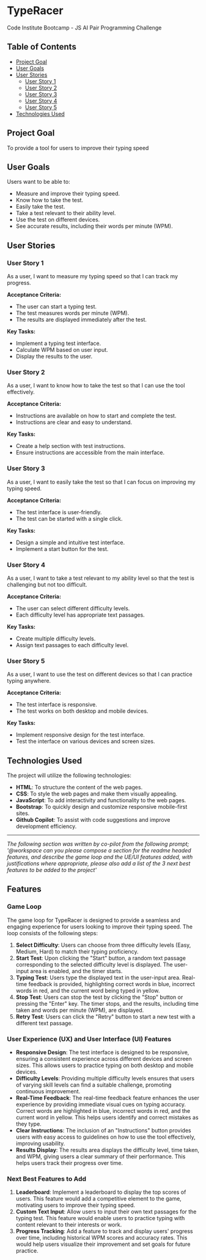 # TypeRacer
Code Institute Bootcamp - JS AI Pair Programming Challenge

## Table of Contents

- [Project Goal](#project-goal)
- [User Goals](#user-goals)
- [User Stories](#user-stories)
    - [User Story 1](#user-story-1)
    - [User Story 2](#user-story-2)
    - [User Story 3](#user-story-3)
    - [User Story 4](#user-story-4)
    - [User Story 5](#user-story-5)
- [Technologies Used](#technologies-used)

## Project Goal

To provide a tool for users to improve their typing speed

## User Goals

Users want to be able to:
- Measure and improve their typing speed.
- Know how to take the test.
- Easily take the test.
- Take a test relevant to their ability level.
- Use the test on different devices.
- See accurate results, including their words per minute (WPM).

## User Stories

### User Story 1
As a user, I want to measure my typing speed so that I can track my progress.

**Acceptance Criteria:**
- The user can start a typing test.
- The test measures words per minute (WPM).
- The results are displayed immediately after the test.

**Key Tasks:**
- Implement a typing test interface.
- Calculate WPM based on user input.
- Display the results to the user.

### User Story 2
As a user, I want to know how to take the test so that I can use the tool effectively.

**Acceptance Criteria:**
- Instructions are available on how to start and complete the test.
- Instructions are clear and easy to understand.

**Key Tasks:**
- Create a help section with test instructions.
- Ensure instructions are accessible from the main interface.

### User Story 3
As a user, I want to easily take the test so that I can focus on improving my typing speed.

**Acceptance Criteria:**
- The test interface is user-friendly.
- The test can be started with a single click.

**Key Tasks:**
- Design a simple and intuitive test interface.
- Implement a start button for the test.

### User Story 4
As a user, I want to take a test relevant to my ability level so that the test is challenging but not too difficult.

**Acceptance Criteria:**
- The user can select different difficulty levels.
- Each difficulty level has appropriate text passages.

**Key Tasks:**
- Create multiple difficulty levels.
- Assign text passages to each difficulty level.

### User Story 5
As a user, I want to use the test on different devices so that I can practice typing anywhere.

**Acceptance Criteria:**
- The test interface is responsive.
- The test works on both desktop and mobile devices.

**Key Tasks:**
- Implement responsive design for the test interface.
- Test the interface on various devices and screen sizes.

## Technologies Used

The project will utilize the following technologies:

- **HTML**: To structure the content of the web pages.
- **CSS**: To style the web pages and make them visually appealing.
- **JavaScript**: To add interactivity and functionality to the web pages.
- **Bootstrap**: To quickly design and customize responsive mobile-first sites.
- **Github Copilot**: To assist with code suggestions and improve development efficiency.


---


*The following section was written by co-pilot from the following prompt; '@workspace can you please compose a section for the readme headed features, and describe the game loop and the UE/UI features added, with justifications where appropriate, please also add a list of the 3 next best features to be added to the project'*

## Features

### Game Loop

The game loop for TypeRacer is designed to provide a seamless and engaging experience for users looking to improve their typing speed. The loop consists of the following steps:

1. **Select Difficulty**: Users can choose from three difficulty levels (Easy, Medium, Hard) to match their typing proficiency.
2. **Start Test**: Upon clicking the "Start" button, a random text passage corresponding to the selected difficulty level is displayed. The user-input area is enabled, and the timer starts.
3. **Typing Test**: Users type the displayed text in the user-input area. Real-time feedback is provided, highlighting correct words in blue, incorrect words in red, and the current word being typed in yellow.
4. **Stop Test**: Users can stop the test by clicking the "Stop" button or pressing the "Enter" key. The timer stops, and the results, including time taken and words per minute (WPM), are displayed.
5. **Retry Test**: Users can click the "Retry" button to start a new test with a different text passage.

### User Experience (UX) and User Interface (UI) Features

- **Responsive Design**: The test interface is designed to be responsive, ensuring a consistent experience across different devices and screen sizes. This allows users to practice typing on both desktop and mobile devices.
- **Difficulty Levels**: Providing multiple difficulty levels ensures that users of varying skill levels can find a suitable challenge, promoting continuous improvement.
- **Real-Time Feedback**: The real-time feedback feature enhances the user experience by providing immediate visual cues on typing accuracy. Correct words are highlighted in blue, incorrect words in red, and the current word in yellow. This helps users identify and correct mistakes as they type.
- **Clear Instructions**: The inclusion of an "Instructions" button provides users with easy access to guidelines on how to use the tool effectively, improving usability.
- **Results Display**: The results area displays the difficulty level, time taken, and WPM, giving users a clear summary of their performance. This helps users track their progress over time.

### Next Best Features to Add

1. **Leaderboard**: Implement a leaderboard to display the top scores of users. This feature would add a competitive element to the game, motivating users to improve their typing speed.
2. **Custom Text Input**: Allow users to input their own text passages for the typing test. This feature would enable users to practice typing with content relevant to their interests or work.
3. **Progress Tracking**: Add a feature to track and display users' progress over time, including historical WPM scores and accuracy rates. This would help users visualize their improvement and set goals for future practice.
